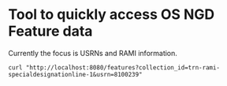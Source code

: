 # Tool to quickly access OS NGD Feature data

Currently the focus is USRNs and RAMI information.


```curl
curl "http://localhost:8080/features?collection_id=trn-rami-specialdesignationline-1&usrn=8100239"
```
